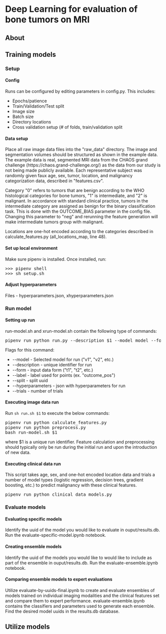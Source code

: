 <h1>Deep Learning for evaluation of bone tumors on MRI</h1>

<h2>About</h2>

<h2>Training models</h2>
<h3>Setup</h3>
<h4>Config</h4>
Runs can be configured by editing parameters in config.py. This includes:
<ul>
        <li>Epochs/patience</li>
        <li>Train/Validation/Test split</li>
        <li>Image size</li>
        <li>Batch size</li>
        <li>Directory locations</li>
        <li>Cross validation setup (# of folds, train/validation split</li>
</ul>
<h4>Data setup</h4>
<p>Place all raw image data files into the "raw_data" directory. The image and segmentation volumes should be structured as shown in the example data. The example data is real, segmented MRI data from the CHAOS grand challenge (https://chaos.grand-challenge.org/) as the data from our study is not being made publicly available. Each representative subject was randomly given faux age, sex, tumor, location, and malignancy categorization data, described in "features.csv".</p> 
<p>Category "0" refers to tumors that are benign according to the WHO histological categories for bone tumors, "1" is intermediate, and "2" is malignant. In accordance with standard clinical practice, tumors in the intermediate category are assigned as benign for the binary classification task. This is done with the OUTCOME_BIAS parameter in the config file. Changing this parameter to "neg" and rerunning the feature generation will make intermediate tumors group with malignant.</p>
<p>Locations are one-hot encoded according to the categories described in calculate_features.py (all_locations_map, line 48).</p>
<h4>Set up local environment</h4>
Make sure pipenv is installed. Once installed, run:
<pre>
>>> pipenv shell
>>> sh setup.sh
</pre>
<h4>Adjust hyperparameters</h4>
Files - hyperparameters.json, xhyperparameters.json

<h3>Run model</h3>
<h4>Setting up run</h4>
run-model.sh and xrun-model.sh contain the following type of commands:
<pre>pipenv run python run.py --description $1 --model model --form form --label label --hyperparameters hyperparameters.json --split split</pre>
Flags for this command:
<ul>
        <li>--model - Selected model for run ("v1", "v2", etc.)</li>
        <li>--description - unique identifier for run</li>
        <li>--form - input data form ("t1", "t2", etc.)</li>
        <li>--label - label used for points (ex. "outcome_pos")</li>
        <li>--split - split uuid</li>
        <li>--hyperparameters - json with hyperparameters for run</li>
        <li>--trials - number of trials</li>
</ul>
<h4>Executing image data run</h4>
Run <code>sh run.sh $1</code> to execute the below commands:
<pre>
pipenv run python calculate_features.py
pipenv run python preprocess.py
bash run-model.sh $1
</pre>
where $1 is a unique run identifier. Feature calculation and preprocessing should typically only be run during the initial run and upon the introduction of new data.
<h4>Executing clinical data run </h4>
This script takes age, sex, and one-hot encoded location data and trials a number of model types (logistic regression, decision trees, gradient boosting, etc.) to predict malignancy with these clinical features.
<pre>
pipenv run python clinical_data_models.py
</pre>
<h3>Evaluate models</h3>
<h4>Evaluating specific models</h4>
Identify the uuid of the model you would like to evaluate in ouput/results.db. Run the evaluate-specific-model.ipynb notebook.
<h4>Creating ensemble models</h4>
Identify the uuid of the models you would like to would like to include as part of the ensemble in ouput/results.db. Run the evaluate-ensemble.ipynb notebook.
<h4>Comparing ensemble models to expert evaluations</h4>
Utilize evaluate-by-uuids-final.ipynb to create and evaluate ensembles of models trained on individual imaging modalities and the clinical features set and compare them to expert performance. evaluate-ensemble.ipynb contains the classifiers and parameters used to generate each ensemble. Find the desired model uuids in the results.db database.

<h2>Utilize models</h2>
